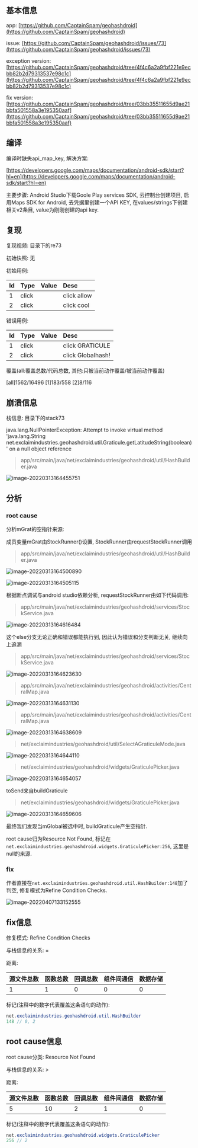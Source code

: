 ## 基本信息

app: [https://github.com/CaptainSpam/geohashdroid](https://github.com/CaptainSpam/geohashdroid)

issue: [https://github.com/CaptainSpam/geohashdroid/issues/73](https://github.com/CaptainSpam/geohashdroid/issues/73)

exception version: [https://github.com/CaptainSpam/geohashdroid/tree/4f4c6a2a9fbf221e9ecbb82b2d79313537e98c1c](https://github.com/CaptainSpam/geohashdroid/tree/4f4c6a2a9fbf221e9ecbb82b2d79313537e98c1c)

fix version: [https://github.com/CaptainSpam/geohashdroid/tree/03bb35511655d9ae21bbfa501558a3e195350aaf](https://github.com/CaptainSpam/geohashdroid/tree/03bb35511655d9ae21bbfa501558a3e195350aaf)

## 编译

编译时缺失api_map_key, 解决方案:

[https://developers.google.com/maps/documentation/android-sdk/start?hl=en](https://developers.google.com/maps/documentation/android-sdk/start?hl=en)

主要步骤: Android Studio下载Goole Play services SDK, 云控制台创建项目, 启用Maps SDK for Android, 去凭据里创建一个API KEY, 在values/strings下创建相关v2条目, value为刚刚创建的api key.

## 复现

复现视频: 目录下的re73

初始快照: 无

初始用例:

|Id|Type|Value|Desc|
|:----|:----|:----|:----|
|1|click|    |click allow|
|2|click|    |click cool|

错误用例:

|Id|Type|Value|Desc|
|:----|:----|:----|:----|
|1|click|    |click GRATICULE|
|2|click|    |click Globalhash!|

覆盖(all:覆盖总数/代码总数, 其他:只被当前动作覆盖/被当前动作覆盖)

[all]1562/16496 [1]183/558 [2]8/116 

## 崩溃信息

栈信息: 目录下的stack73

java.lang.NullPointerException: Attempt to invoke virtual method 'java.lang.String net.exclaimindustries.geohashdroid.util.Graticule.getLatitudeString(boolean)' on a null object reference

> app/src/main/java/net/exclaimindustries/geohashdroid/util/HashBuilder.java

![image-20220313164455751](README.assets/image-20220313164455751.png)

## 分析

### root cause

分析mGrat的空指针来源:

成员变量mGrat由StockRunner()设置, StockRunner由requestStockRunner调用

> app/src/main/java/net/exclaimindustries/geohashdroid/util/HashBuilder.java

![image-20220313164500890](README.assets/image-20220313164500890.png)

![image-20220313164505115](README.assets/image-20220313164505115.png)

根据断点调试与android studio依赖分析, requestStockRunner由如下代码调用:

> app/src/main/java/net/exclaimindustries/geohashdroid/services/StockService.java

![image-20220313164616484](README.assets/image-20220313164616484.png)

 这个else分支无论正确和错误都能执行到, 因此认为错误和分支判断无关, 继续向上追溯

> app/src/main/java/net/exclaimindustries/geohashdroid/services/StockService.java

![image-20220313164623630](README.assets/image-20220313164623630.png)

> app/src/main/java/net/exclaimindustries/geohashdroid/activities/CentralMap.java

![image-20220313164631130](README.assets/image-20220313164631130.png)

> app/src/main/java/net/exclaimindustries/geohashdroid/activities/CentralMap.java

![image-20220313164638609](README.assets/image-20220313164638609.png)

> net/exclaimindustries/geohashdroid/util/SelectAGraticuleMode.java

![image-20220313164644110](README.assets/image-20220313164644110.png)

> net/exclaimindustries/geohashdroid/widgets/GraticulePicker.java

![image-20220313164654057](README.assets/image-20220313164654057.png)

toSend来自buildGraticule

> net/exclaimindustries/geohashdroid/widgets/GraticulePicker.java

![image-20220313164659606](README.assets/image-20220313164659606.png)

最终我们发现当mGlobal被选中时, buildGraticule产生空指针. 

root cause归为Resource Not Found, 标记在`net.exclaimindustries.geohashdroid.widgets.GraticulePicker:256`, 这里是null的来源. 

### fix

作者直接在`net.exclaimindustries.geohashdroid.util.HashBuilder:148`加了判空, 修复模式为Refine Condition Checks.

![image-20220407133152555](README.assets/image-20220407133152555.png)

## fix信息

修复模式: Refine Condition Checks

与栈信息的关系: =

距离:

|源文件总数|函数总数|回调总数|组件间通信|数据存储|
|:----|:----|:----|:----|:----|
|1|1|0|0|0|

标记(注释中的数字代表覆盖这条语句的动作):

```java
net.exclaimindustries.geohashdroid.util.HashBuilder
148 // 0, 2
```
## root cause信息

root cause分类: Resource Not Found

与栈信息的关系: >

距离:

|源文件总数|函数总数|回调总数|组件间通信|数据存储|
|:----|:----|:----|:----|:----|
|5|10|2|1|0|

标记(注释中的数字代表覆盖这条语句的动作):

```java
net.exclaimindustries.geohashdroid.widgets.GraticulePicker
256 // 2
```
